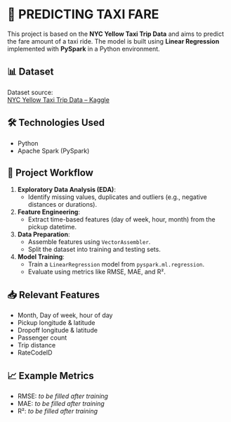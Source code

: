 # 🚖 PREDICTING TAXI FARE

This project is based on the **NYC Yellow Taxi Trip Data** and aims to predict the fare amount of a taxi ride. The model is built using **Linear Regression** implemented with **PySpark** in a Python environment.

## 📊 Dataset

Dataset source:  
[NYC Yellow Taxi Trip Data – Kaggle](https://www.kaggle.com/datasets/elemento/nyc-yellow-taxi-trip-data)

## 🛠️ Technologies Used

- Python
- Apache Spark (PySpark)

## 🔁 Project Workflow

1. **Exploratory Data Analysis (EDA)**:
   - Identify missing values, duplicates and outliers (e.g., negative distances or durations).
2. **Feature Engineering**:
   - Extract time-based features (day of week, hour, month) from the pickup datetime.
3. **Data Preparation**:
   - Assemble features using `VectorAssembler`.
   - Split the dataset into training and testing sets.
4. **Model Training**:
   - Train a `LinearRegression` model from `pyspark.ml.regression`.
   - Evaluate using metrics like RMSE, MAE, and R².

## 📥 Relevant Features

- Month, Day of week, hour of day
- Pickup longitude & latitude
- Dropoff longitude & latitude
- Passenger count
- Trip distance
- RateCodeID

## 📈 Example Metrics

- RMSE: *to be filled after training*
- MAE: *to be filled after training*
- R²: *to be filled after training*
